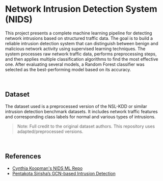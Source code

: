 # Network Intrusion Detection System (NIDS)

This project presents a complete machine learning pipeline for detecting network intrusions based on structured traffic data. The goal is to build a reliable intrusion detection system that can distinguish between benign and malicious network activity using supervised learning techniques.
The system processes raw network traffic data, performs preprocessing steps, and then applies multiple classification algorithms to find the most effective one. After evaluating several models, a Random Forest classifier was selected as the best-performing model based on its accuracy.

<br />

## Dataset
The dataset used is a preprocessed version of the NSL-KDD or similar intrusion detection benchmark datasets. It includes network traffic features and corresponding class labels for normal and various types of intrusions.
> Note: Full credit to the original dataset authors. This repository uses adapted/preprocessed versions.

<br />

## References
- [Cynthia Koopman's NIDS ML Repo](https://github.com/CynthiaKoopman/Network-Intrusion-Detection)
- [Pentakota Sirisha’s GCN-based Intrusion Detection](https://www.kaggle.com/code/pentakotasirisha/intrusion-detection-system-with-gcn-model#Visualization)
